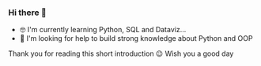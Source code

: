 ### Hi there 👋

- 🤓 I'm currently learning Python, SQL and Dataviz... 
- 🥺 I'm looking for help to build strong knowledge about Python and OOP

Thank you for reading this short introduction 😉
Wish you a good day

<!--
**Patchoukette/patchoukette** is a ✨ _special_ ✨ repository because its `README.md` (this file) appears on your GitHub profile.

Here are some ideas to get you started:

- 🔭 I’m currently working on ...
- 🌱 I’m currently learning ...
- 👯 I’m looking to collaborate on ...
- 🤔 I’m looking for help with ...
- 💬 Ask me about ...
- 📫 How to reach me: ...
- 😄 Pronouns: ...
- ⚡ Fun fact: ...
-->
